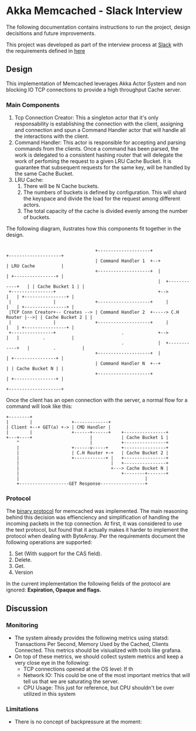 # Akka Memcached - Slack Interview

The following documentation contains instructions to run the project, design decisitions and future improvements.

This project was developed as part of the interview process at [Slack](https://slack.com) with the requirements defined in [here](https://slack-files.com/T12KS1G65-F3RUY3WJU-abf35e46b2)

## Design

This implementation of Memcached leverages Akka Actor System and non blocking IO TCP connections to provide
a high throughput Cache server. 

### Main Components
1. Tcp Connection Creator: This a singleton actor that it's only responsability is establishing the connection with the client, assigning and connection and spun a Command Handler actor that will handle all the interactions with the client.
2. Command Handler: This actor is responsible for accepting and parsing commands from the clients. Once a command has been parsed, the work is delegated to a consistent hashing router that will delegate the work of perfoming the request to a given LRU Cache Bucket. It is guarantee that subsequent requests for the same key, will be handled by the same Cache Bucket.
3. LRU Cache: 
    1. There will be N Cache buckets. 
    2. The numbers of buckets is defined by configuration. This will shard the keyspace and divide the load for the request among different actors. 
    3. The total capacity of the cache is divided evenly among the number of buckets.
    
The following diagram, ilustrates how this components fit together in the design.

```

                                  +--------------------+                      +--------------------+
                                  | Command Handler 1  +--+                   | LRU Cache          |
                                  +--------------------+  |                   | +----------------+ |
                                                          |  +------------+   | | Cache Bucket 1 | |
 +----------------+                                       +-->            |   | +----------------+ |
 |                |               +--------------------+     |            |   | +----------------+ |
 |TCP Conn Creator+-- Creates --> | Command Handler 2  +-----> C.H Router |-->| | Cache Bucket 2 | |
 |                |               +--------------------+     |            |   | +----------------+ |
 +----------------+                         .             +-->            |   |         .          |
                                            .             |  +------------+   |         .          |
                                  +--------------------+  |                   | +----------------+ |
                                  | Command Handler N  +--+                   | | Cache Bucket N | |
                                  +--------------------+                      | +----------------+ |
                                                                              +--------------------+

```

Once the client has an open connection with the server, a normal flow for a command will look like this:

```
+--------+
|        |               +-------------+
| Client +--+ GET(a) +-> | CMD Handler |
|        |               +------+------+    +----------------+
+---+----+                      |           | Cache Bucket 1 |
    ^                           |           +----------------+
    |                    +------v-----+     +----------------+
    |                    | C.H Router +-+   | Cache Bucket 2 |
    |                    +------------+ |   +----------------+
    |                                   |   +----------------+
    |                                   +---> Cache Bucket N |
    |                                       +--------+-------+
    |                                                |
    +-------------------GET Response-----------------+
```

### Protocol

The [binary protocol](https://cloud.github.com/downloads/memcached/memcached/protocol-binary.txt) for memcached was implemented. The main reasoning behind this decision was effienciency and simplification of handling the incoming packets in the tcp connection. At first, it was considered to use the text protocol, but found that it actually makes it harder to implement the protocol when dealing with ByteArray. Per the requirements document the following operations are supported:

1. Set (With support for the CAS field).
2. Delete.
3. Get.
4. Version

In the current implementation the following fields of the protocol are ignored: **Expiration, Opaque and flags.**

## Discussion

### Monitoring 

* The system already provides the following metrics using statsd: Transactions Per Second, Memory Used by the Cached, Clients Connected. This metrics should be visiualized with tools like grafana.
* On top of these metrics, we should collect system metrics and keep a very close eye in the following: 
    * TCP connections opened at the OS level: If th 
    * Network IO: This could be one of the most important metrics that will tell us that we are saturating the server. 
    * CPU Usage: This just for reference, but CPU shouldn't be over utilized in this system
    
### Limitations
* There is no concept of backpressure at the moment:  
